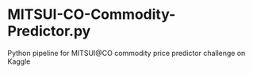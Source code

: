 # MITSUI-CO-Commodity-Predictor.py
Python pipeline for MITSUI@CO commodity price predictor challenge on Kaggle
